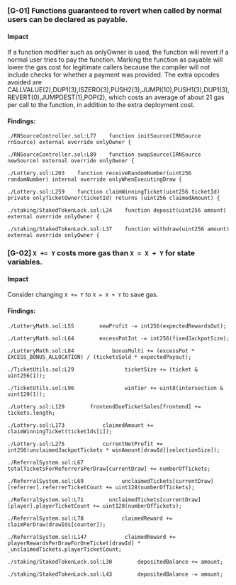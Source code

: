 ### [G-01] Functions guaranteed to revert when called by normal users can be declared as payable.


#### Impact
If a function modifier such as onlyOwner is used, the function will revert if a normal user tries to pay the function. Marking the function as payable will lower the gas cost for legitimate callers because the compiler will not include checks for whether a payment was provided. The extra opcodes avoided are CALLVALUE(2),DUP1(3),ISZERO(3),PUSH2(3),JUMPI(10),PUSH1(3),DUP1(3),REVERT(0),JUMPDEST(1),POP(2), which costs an average of about 21 gas per call to the function, in addition to the extra deployment cost.


#### Findings:
```
./RNSourceController.sol:L77    function initSource(IRNSource rnSource) external override onlyOwner {

./RNSourceController.sol:L89    function swapSource(IRNSource newSource) external override onlyOwner {

./Lottery.sol:L203    function receiveRandomNumber(uint256 randomNumber) internal override onlyWhenExecutingDraw {

./Lottery.sol:L259    function claimWinningTicket(uint256 ticketId) private onlyTicketOwner(ticketId) returns (uint256 claimedAmount) {

./staking/StakedTokenLock.sol:L24    function deposit(uint256 amount) external override onlyOwner {

./staking/StakedTokenLock.sol:L37    function withdraw(uint256 amount) external override onlyOwner {

```

### [G-02] ```X += Y``` costs more gas than ```X = X + Y``` for state variables.


#### Impact
Consider changing ```X += Y``` to ```X = X + Y``` to save gas.


#### Findings:
```
./LotteryMath.sol:L55        newProfit -= int256(expectedRewardsOut);

./LotteryMath.sol:L64        excessPotInt -= int256(fixedJackpotSize);

./LotteryMath.sol:L84            bonusMulti += (excessPot * EXCESS_BONUS_ALLOCATION) / (ticketsSold * expectedPayout);

./TicketUtils.sol:L29                ticketSize += (ticket & uint256(1));

./TicketUtils.sol:L96                winTier += uint8(intersection & uint120(1));

./Lottery.sol:L129        frontendDueTicketSales[frontend] += tickets.length;

./Lottery.sol:L173            claimedAmount += claimWinningTicket(ticketIds[i]);

./Lottery.sol:L275            currentNetProfit += int256(unclaimedJackpotTickets * winAmount[drawId][selectionSize]);

./ReferralSystem.sol:L67                totalTicketsForReferrersPerDraw[currentDraw] += numberOfTickets;

./ReferralSystem.sol:L69            unclaimedTickets[currentDraw][referrer].referrerTicketCount += uint128(numberOfTickets);

./ReferralSystem.sol:L71        unclaimedTickets[currentDraw][player].playerTicketCount += uint128(numberOfTickets);

./ReferralSystem.sol:L78            claimedReward += claimPerDraw(drawIds[counter]);

./ReferralSystem.sol:L147            claimedReward += playerRewardsPerDrawForOneTicket[drawId] * _unclaimedTickets.playerTicketCount;

./staking/StakedTokenLock.sol:L30        depositedBalance += amount;

./staking/StakedTokenLock.sol:L43        depositedBalance -= amount;

```
